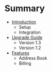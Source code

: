# Summary

* [Introduction](README.md)
   * Setup
   * Integration
* [Upgrade Guide](chapter1.md)
   * Version 1.3
   * Version 1.2
* [Features](features.md)
   * Address Book
   * Billing

